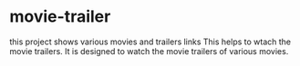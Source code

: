 # movie-trailer
this project shows various movies and trailers links
This helps to wtach the movie trailers.
It is designed to watch the movie trailers of various movies.
